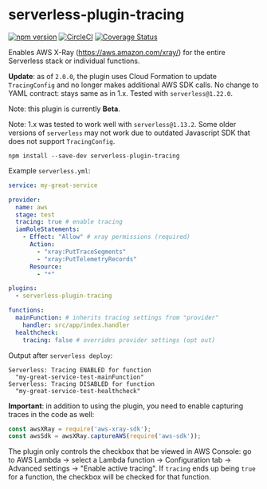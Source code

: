 # serverless-plugin-tracing

[![npm version](https://badge.fury.io/js/serverless-plugin-tracing.svg)](https://badge.fury.io/js/serverless-plugin-tracing)
[![CircleCI](https://circleci.com/gh/alex-murashkin/serverless-plugin-tracing.svg?style=shield)](https://circleci.com/gh/alex-murashkin/serverless-plugin-tracing)
[![Coverage Status](https://coveralls.io/repos/github/AlexanderMS/serverless-plugin-tracing/badge.svg)](https://coveralls.io/github/alex-murashkin/serverless-plugin-tracing)

Enables AWS X-Ray (https://aws.amazon.com/xray/) for the entire Serverless stack or individual functions.

**Update**: as of `2.0.0`, the plugin uses Cloud Formation to update `TracingConfig` and no longer
makes additional AWS SDK calls. No change to YAML contract: stays same as in 1.x. Tested with `serverless@1.22.0`.

Note: this plugin is currently **Beta**.

Note: 1.x was tested to work well with `serverless@1.13.2`. Some older versions of `serverless`
may not work due to outdated Javascript SDK that
does not support `TracingConfig`.

`npm install --save-dev serverless-plugin-tracing`

Example `serverless.yml`:

```yaml
service: my-great-service

provider:
  name: aws
  stage: test
  tracing: true # enable tracing
  iamRoleStatements:
    - Effect: "Allow" # xray permissions (required)
      Action:
        - "xray:PutTraceSegments"
        - "xray:PutTelemetryRecords"
      Resource:
        - "*"

plugins:
  - serverless-plugin-tracing

functions:
  mainFunction: # inherits tracing settings from "provider"
    handler: src/app/index.handler
  healthcheck:
    tracing: false # overrides provider settings (opt out)
```

Output after `serverless deploy`:
```
Serverless: Tracing ENABLED for function
  "my-great-service-test-mainFunction"
Serverless: Tracing DISABLED for function
  "my-great-service-test-healthcheck"
```

**Important**: in addition to using the plugin, you need to enable capturing
traces in the code as well:

```javascript
const awsXRay = require('aws-xray-sdk');
const awsSdk = awsXRay.captureAWS(require('aws-sdk'));
```

The plugin only controls the checkbox that be viewed in AWS Console:
go to AWS Lambda -> select a Lambda function -> Configuration tab -> Advanced settings ->
"Enable active tracing". If `tracing` ends up being `true` for a function,
the checkbox will be checked for that function.
